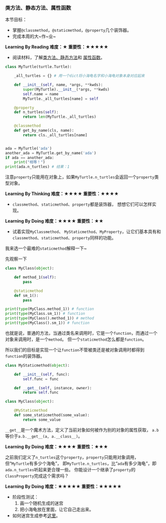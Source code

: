 ### 类方法、静态方法、属性函数

本节目标：
- 掌握`@classmethod`，`@staticmethod`，`@property`几个装饰器。
- 完成本周的大~作~业~

**Learning By Reading 难度：★ 重要性：★★★★★**

- 阅读材料，了解[类方法、静态方法](http://blog.csdn.net/handsomekang/article/details/9615239)和
[属性函数](http://python.jobbole.com/80955)。

```python
class MyTurtle(turtle.Turtle):

    _all_turtles = {} # 用一个dict将小海龟名字和小海龟对象本身对应起来

    def __init__(self, name, *args, **kwds):
        super(MyTurtle).__init__(*args, **kwds)
        self.name = name
        MyTurtle._all_turtles[name] = self

    @property
    def n_turtles(self):
        return len(MyTurtle._all_turtles)

    @classmethod
    def get_by_name(cls, name):
        return cls._all_turtles[name]


ada = MyTurtle('ada')
another_ada = MyTurtle.get_by_name('ada')
if ada == another_ada:
    print("相等！")
print(ada.n_turtles) # 结果：1
```
注意`property`只能用在对象上，如果`MyTurtle.n_turtles`会返回一个`property`类型对象。

**Learning By Thinking 难度：★★★★ 重要性：★★★★**

- `classmethod`、`staticmethod`、`property`都是装饰器，
想想它们可以怎样实现。

**Learning By Doing 难度：★★★★ 重要性：★★**

- 试着实现`MyClassmethod`、
`MyStaticmethod`、`MyProperty`，让它们基本具有和`classmethod`、`staticmethod`、`property`同样的功能。

我来选一个最难的`staticmethod`解释一下~

先观察一下
```python
class MyClass(object):

    def method_1(self):
        pass

    @staticmethod
    def sm_1():
        pass

print(type(MyClass.method_1)) # function
print(type(MyClass.sm_1)) # function
print(type(MyClass().method_1)) # method
print(type(MyClass().sm_1)) # function
```
也就是说，普通的方法，当通过类名来调用时，它是一个`function`，而通过一个对象来调用时，是一个`method`。
但一个`staticmethod`怎么都是`function`。

所以我们的目标是实现一个让`function`不管被类还是被对象调用时都得到`function`的装饰器。

```python
class MyStaticmethod(object):

    def __init__(self, func):
        self.func = func

    def __get__(self, instance, owner):
        return self.func

class MyClass(object):

    @MyStaticmethod
    def some_staticmethod(some_value):
        return some_value
```
`__get__`是一个魔术方法，定义了当前对象如何被作为别的对象的属性获取，
`a.b`等价于`a.b.__get__(a, a.__class__)`。

**Learning By Doing 难度：★★★★ 重要性：★★★**

之前我们定义了`n_turtles`这个`property`，`property`只能用对象调用，但“`MyTurtle`有多少个海龟”，
即`MyTurtle.n_turtles`，比“`ada`有多少海龟”，即`ada.n_turtles`听起来更合理一些。
你能设计一个继承了`property`的`ClassProperty`完成这个需求吗？

**Learning By Doing 难度：★★★★★ 重要性：★★★★★**

- 阶段性测试：
  1. 画一个随机生成的迷宫
  2. 把小海龟放在里面，让它自己走出来。
- 如何迷宫生成参考[这里](http://maskray.me/blog/2012-11-02-perfect-maze-generation)。
